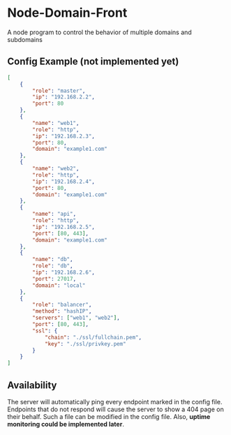 # Node-Domain-Front
A node program  to control the behavior of multiple domains and subdomains

## Config Example (not implemented yet)
```json
[
	{
		"role": "master",
		"ip": "192.168.2.2",
		"port": 80
	},
 	{
		"name": "web1",
		"role": "http",
		"ip": "192.168.2.3",
		"port": 80,
		"domain": "example1.com"
	},
	{
		"name": "web2",
		"role": "http",
		"ip": "192.168.2.4",
		"port": 80,
		"domain": "example1.com"
	},
	{
		"name": "api",
		"role": "http",
		"ip": "192.168.2.5",
		"port": [80, 443],
		"domain": "example1.com"
	},
	{
		"name": "db",
		"role": "db",
		"ip": "192.168.2.6",
		"port": 27017,
		"domain": "local"
	},
	{
		"role": "balancer",
		"method": "hashIP",
		"servers": ["web1", "web2"],
		"port": [80, 443],
		"ssl": {
			"chain": "./ssl/fullchain.pem",
			"key": "./ssl/privkey.pem"
		}
	}
]
```

## Availability
The server will automatically ping every endpoint marked in the config file. Endpoints that do not respond will cause the server to show a 404 page on their behalf. Such a file can be modified in the config file. Also, **uptime monitoring could be implemented later**.
